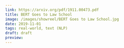 ```yaml
---
link: https://arxiv.org/pdf/1911.00473.pdf
title: BERT Goes to Law School
image: /images/showreel/BERT Goes to Law School.jpg
date: 2019-11-01
tags: real-world, text (NLP)
draft: draft
preview:
---
```



